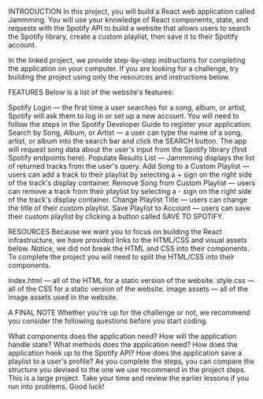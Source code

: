 INTRODUCTION
In this project, you will build a React web application called Jammming. You will use your knowledge of React components, state, and requests with the Spotify API to build a website that allows users to search the Spotify library, create a custom playlist, then save it to their Spotify account.

In the linked project, we provide step-by-step instructions for completing the application on your computer. If you are looking for a challenge, try building the project using only the resources and instructions below.

FEATURES
Below is a list of the website's features:

Spotify Login — the first time a user searches for a song, album, or artist, Spotify will ask them to log in or set up a new account. You will need to follow the steps in the Spotify Developer Guide to register your application.
Search by Song, Album, or Artist — a user can type the name of a song, artist, or album into the search bar and click the SEARCH button. The app will request song data about the user's input from the Spotify library (find Spotify endpoints here).
Populate Results List — Jammming displays the list of returned tracks from the user's query.
Add Song to a Custom Playlist — users can add a track to their playlist by selecting a + sign on the right side of the track's display container.
Remove Song from Custom Playlist — users can remove a track from their playlist by selecting a - sign on the right side of the track's display container.
Change Playlist Title — users can change the title of their custom playlist.
Save Playlist to Account — users can save their custom playlist by clicking a button called SAVE TO SPOTIFY.

RESOURCES
Because we want you to focus on building the React infrastructure, we have provided links to the HTML/CSS and visual assets below. Notice, we did not break the HTML and CSS into their components. To complete the project you will need to split the HTML/CSS into their components.

index.html — all of the HTML for a static version of the website.
style.css — all of the CSS for a static version of the website.
image assets — all of the image assets used in the website.

A FINAL NOTE
Whether you're up for the challenge or not, we recommend you consider the following questions before you start coding.

What components does the application need?
How will the application handle state?
What methods does the application need?
How does the application hook up to the Spotify API?
How does the application save a playlist to a user's profile? As you complete the steps, you can compare the structure you devised to the one we use recommend in the project steps.
This is a large project. Take your time and review the earlier lessons if you run into problems. Good luck!
